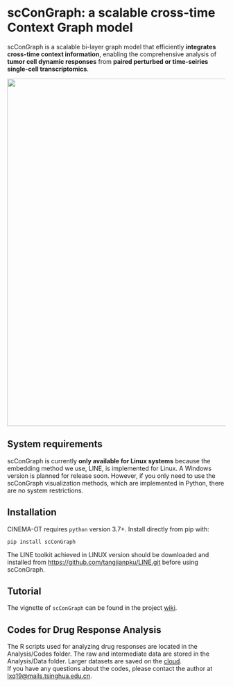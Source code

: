 # scConGraph: a scalable cross-time Context Graph model
scConGraph is a scalable bi-layer graph model that efficiently **integrates cross-time context information**, enabling the comprehensive analysis of **tumor cell dynamic responses** from **paired perturbed or time-seiries single-cell transcriptomics**.

<p align="center">
  <img width="800"  src="https://github.com/Li-Xinqi/scConGraph/assets/53567070/bf948041-ed83-4df8-b487-ebe81c6e9a43">
</p>

## System requirements
scConGraph is currently **only available for Linux systems** because the embedding method we use, LINE, is implemented for Linux. A Windows version is planned for release soon. However, if you only need to use the scConGraph visualization methods, which are implemented in Python, there are no system restrictions.



## Installation
CINEMA-OT requires `python` version 3.7+.  Install directly from pip with:

    pip install scConGraph
    
The LINE toolkit achieved in LINUX version should be downloaded and installed from https://github.com/tangjianpku/LINE.git before using scConGraph. 

## Tutorial
The vignette of `scConGraph` can be found in the project [wiki](https://github.com/Li-Xinqi/scConGraph/wiki).

## Codes for Drug Response Analysis
The R scripts used for analyzing drug responses are located in the Analysis/Codes folder. The raw and intermediate data are stored in the Analysis/Data folder. Larger datasets are saved on the [cloud](https://cloud.tsinghua.edu.cn/d/63ff224544874971b0dd/).  
If you have any questions about the codes, please contact the author at lxq19@mails.tsinghua.edu.cn.
